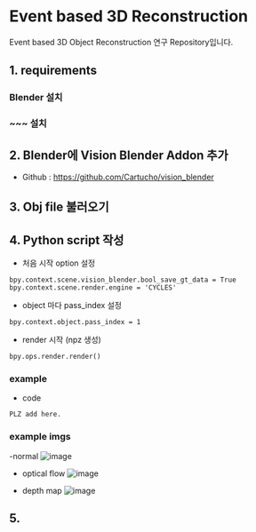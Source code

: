 # Event based 3D Reconstruction

Event based 3D Object Reconstruction 연구 Repository입니다.


## 1. requirements
### Blender 설치
### ~~~ 설치


## 2. Blender에 Vision Blender Addon 추가
- Github : https://github.com/Cartucho/vision_blender

## 3. Obj file 불러오기


## 4. Python script 작성
- 처음 시작 option 설정
```
bpy.context.scene.vision_blender.bool_save_gt_data = True
bpy.context.scene.render.engine = 'CYCLES'
```

- object 마다 pass_index 설정
```
bpy.context.object.pass_index = 1
```

- render 시작 (npz 생성)
```
bpy.ops.render.render()
```

### example
- code
```
PLZ add here.
```

### example imgs
-normal
![image](https://user-images.githubusercontent.com/51734430/125779800-15cf838f-2c8c-42cf-8527-aaf6be556187.png)

- optical flow
![image](https://user-images.githubusercontent.com/51734430/125779642-8b651506-0525-48cc-b6b7-9a9eb993955d.png)

- depth map
![image](https://user-images.githubusercontent.com/51734430/125779667-091b9fe2-4500-455b-a799-78996f0381d4.png)


## 5. 
